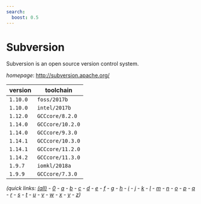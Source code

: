 ```yaml
---
search:
  boost: 0.5
---
```

# Subversion

Subversion is an open source version control system.

*homepage*: <http://subversion.apache.org/>

version | toolchain
--------|----------
``1.10.0`` | ``foss/2017b``
``1.10.0`` | ``intel/2017b``
``1.12.0`` | ``GCCcore/8.2.0``
``1.14.0`` | ``GCCcore/10.2.0``
``1.14.0`` | ``GCCcore/9.3.0``
``1.14.1`` | ``GCCcore/10.3.0``
``1.14.1`` | ``GCCcore/11.2.0``
``1.14.2`` | ``GCCcore/11.3.0``
``1.9.7`` | ``iomkl/2018a``
``1.9.9`` | ``GCCcore/7.3.0``


*(quick links: [(all)](../index.md) - [0](../0/index.md) - [a](../a/index.md) - [b](../b/index.md) - [c](../c/index.md) - [d](../d/index.md) - [e](../e/index.md) - [f](../f/index.md) - [g](../g/index.md) - [h](../h/index.md) - [i](../i/index.md) - [j](../j/index.md) - [k](../k/index.md) - [l](../l/index.md) - [m](../m/index.md) - [n](../n/index.md) - [o](../o/index.md) - [p](../p/index.md) - [q](../q/index.md) - [r](../r/index.md) - [s](../s/index.md) - [t](../t/index.md) - [u](../u/index.md) - [v](../v/index.md) - [w](../w/index.md) - [x](../x/index.md) - [y](../y/index.md) - [z](../z/index.md))*

